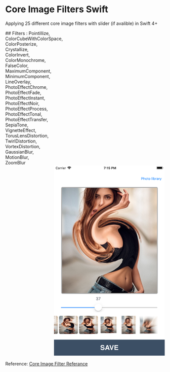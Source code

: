 # Core Image Filters Swift
Applying 25 different core image filters with slider (if avalible) in Swift 4+
<br>
<div>
<div align="left">
## Filters :
Pointillize, <br>
ColorCubeWithColorSpace, <br>
ColorPosterize, <br>
Crystallize, <br>
ColorInvert, <br>
ColorMonochrome,<br>
FalseColor, <br>
MaximumComponent, <br>
MinimumComponent, <br>
LineOverlay, <br>
PhotoEffectChrome, <br>
PhotoEffectFade, <br>
PhotoEffectInstant, <br>
PhotoEffectNoir, <br>
PhotoEffectProcess, <br>
PhotoEffectTonal, <br>
PhotoEffectTransfer,<br>
SepiaTone, <br>
VignetteEffect, <br>
TorusLensDistortion, <br>
TwirlDistortion, <br>
VortexDistortion,<br>
GaussianBlur, <br>
MotionBlur, <br>
ZoomBlur <br>
</div>

<div align="right">
<img src="https://github.com/Coder-ACJHP/CoreImageFilters/blob/master/Screen-Shot.png" width="350" height="600">
</div>
</div>

Reference: <a href="https://developer.apple.com/library/archive/documentation/GraphicsImaging/Reference/CoreImageFilterReference/index.html">Core Image Filter Referance</a>
